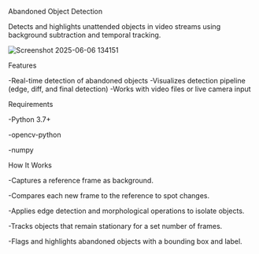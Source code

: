 Abandoned Object Detection


Detects and highlights unattended objects in video streams using background subtraction and temporal tracking.




![Screenshot 2025-06-06 134151](https://github.com/user-attachments/assets/3b8f28c2-b730-461b-9eba-07da93fec2ef)

Features

-Real-time detection of abandoned objects
-Visualizes detection pipeline (edge, diff, and final detection)
-Works with video files or live camera input

Requirements

-Python 3.7+  

-opencv-python

-numpy

How It Works

-Captures a reference frame as background.

-Compares each new frame to the reference to spot changes.

-Applies edge detection and morphological operations to isolate objects.

-Tracks objects that remain stationary for a set number of frames.

-Flags and highlights abandoned objects with a bounding box and label.




